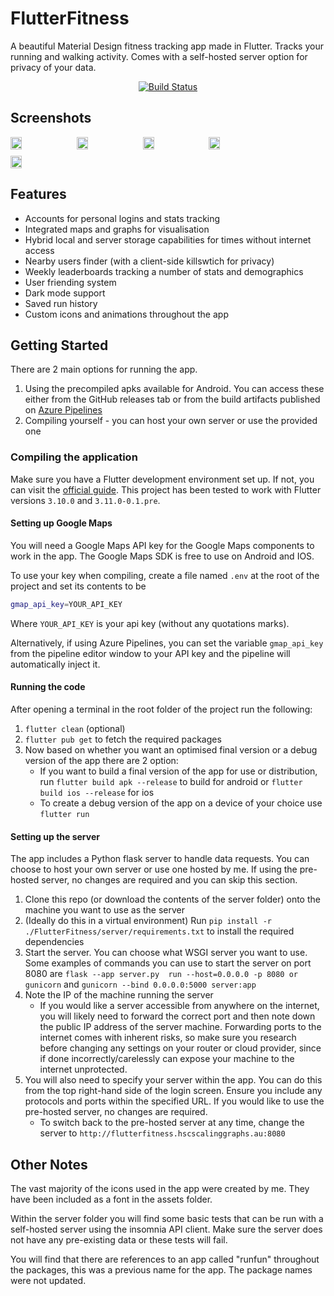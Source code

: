 
# FlutterFitness
A beautiful Material Design fitness tracking app made in Flutter. Tracks your running and walking activity. Comes with a self-hosted server option for privacy of your data.

<div align="center">
  <a href="https://dev.azure.com/muzammilahmad/FlutterFitness/_build/latest?definitionId=1&branchName=main">
    <img src="https://dev.azure.com/muzammilahmad/FlutterFitness/_apis/build/status%2FHackintoshwithUbuntu.FlutterFitness?branchName=main" alt="Build Status">
  </a>
</div>



## Screenshots

<div style="display: flex; flex-wrap: wrap; gap: 10px;">
  <img src="https://github.com/user-attachments/assets/9f7f04d3-5605-4ae0-ada4-a60e708ac7a3" width="19%">
  <img src="https://github.com/user-attachments/assets/7b2ce986-9220-417d-a80f-bbc394cbe8a5" width="19%">
  <img src="https://github.com/user-attachments/assets/03c6f80f-3da6-4392-bb8c-a04cdb96c96b" width="19%">
  <img src="https://github.com/user-attachments/assets/053d679b-6aa4-41fd-9938-815f3f6705a4" width="19%">
  <img src="https://github.com/user-attachments/assets/827ca7b3-c7b6-45e6-bcd0-0f09c5fc31e7" width="19%">
</div>

## Features
 - Accounts for personal logins and stats tracking
 - Integrated maps and graphs for visualisation
 - Hybrid local and server storage capabilities for times without internet access
 - Nearby users finder (with a client-side killswtich for privacy)
 - Weekly leaderboards tracking a number of stats and demographics
 - User friending system
 - Dark mode support
 - Saved run history
 - Custom icons and animations throughout the app

## Getting Started
There are 2 main options for running the app.
1. Using the precompiled apks available for Android. You can access these either from the GitHub releases tab or from the build artifacts published on [Azure Pipelines](https://dev.azure.com/muzammilahmad/FlutterFitness/_build)
2. Compiling yourself - you can host your own server or use the provided one

### Compiling the application
Make sure you have a Flutter development environment set up. If not, you can visit the [official guide](https://docs.flutter.dev/get-started/install). This project has been tested to work with Flutter versions `3.10.0` and `3.11.0-0.1.pre`.

#### Setting up Google Maps
You will need a Google Maps API key for the Google Maps components to work in the app. The Google Maps SDK is free to use on Android and IOS. 

To use your key when compiling, create a file named `.env` at the root of the project and set its contents to be 
```bash
gmap_api_key=YOUR_API_KEY
```  
Where `YOUR_API_KEY` is your api key (without any quotations marks).

Alternatively, if using Azure Pipelines, you can set the variable `gmap_api_key` from the pipeline editor window to your API key and the pipeline will automatically inject it.

#### Running the code
After opening a terminal in the root folder of the project run the following:
1. `flutter clean` (optional)
2. `flutter pub get` to fetch the required packages
3. Now based on whether you want an optimised final version or a debug version of the app there are 2 option:
    * If you want to build a final version of the app for use or distribution, run `flutter build apk --release` to build for android or `flutter build ios --release` for ios
    * To create a debug version of the app on a device of your choice use `flutter run`

#### Setting up the server
The app includes a Python flask server to handle data requests. You can choose to host your own server or use one hosted by me.
If using the pre-hosted server, no changes are required and you can skip this section.
1. Clone this repo (or download the contents of the server folder) onto the machine you want to use as the server
2. (Ideally do this in a virtual environment) Run `pip install -r ./FlutterFitness/server/requirements.txt` to install the required dependencies
3. Start the server. You can choose what WSGI server you want to use. Some examples of commands you can use to start the server on port 8080 are `flask --app server.py  run --host=0.0.0.0 -p 8080 or gunicorn` and `gunicorn --bind 0.0.0.0:5000 server:app`
4. Note the IP of the machine running the server
    * If you would like a server accessible from anywhere on the internet, you will likely need to forward the correct port and then note down the public IP address of the server machine. Forwarding ports to the internet comes with inherent risks, so make sure you research before changing any settings on your router or cloud provider, since if done incorrectly/carelessly can expose your machine to the internet unprotected.
5. You will also need to specify your server within the app. You can do this from the top right-hand side of the login screen. Ensure you include any protocols and ports within the specified URL. If you would like to use the pre-hosted server, no changes are required. 
    * To switch back to the pre-hosted server at any time, change the server to `http://flutterfitness.hscscalinggraphs.au:8080`

## Other Notes
The vast majority of the icons used in the app were created by me. They have been included as a font in the assets folder.

Within the server folder you will find some basic tests that can be run with a self-hosted server using the insomnia API client. Make sure the server does not have any pre-existing data or these tests will fail.

You will find that there are references to an app called "runfun" throughout the packages, this was a previous name for the app. The package names were not updated.
